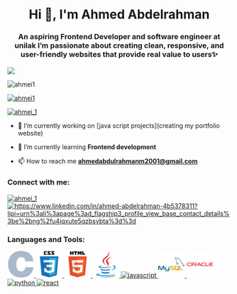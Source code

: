 <h1 align="center">Hi 👋, I'm Ahmed Abdelrahman</h1>
<h3 align="center">An aspiring Frontend Developer and software engineer at unilak I’m passionate about creating clean, responsive, and user-friendly websites that provide real value to users✨
</h3>

<img align="center" src="https://giffiles.alphacoders.com/363/36302.gif" width="300" hight="600"/>

<p align="left"> <img src="https://komarev.com/ghpvc/?username=ahmei1&label=Profile%20views&color=0e75b6&style=flat" alt="ahmei1" /> </p>

<p align="left"> <a href="https://github.com/ryo-ma/github-profile-trophy"><img src="https://github-profile-trophy.vercel.app/?username=ahmei1" alt="ahmei1" /></a> </p>

<p align="left"> <a href="https://twitter.com/ahmei_1" target="blank"><img src="https://img.shields.io/twitter/follow/ahmei_1?logo=twitter&style=for-the-badge" alt="ahmei_1" /></a> </p>

- 🔭 I’m currently working on [java script projects](creating my portfolio website)

- 🌱 I’m currently learning **Frontend development**

- 📫 How to reach me **ahmedabdulrahmanm2001@gmail.com**

<h3 align="left">Connect with me:</h3>
<p align="left">
<a href="https://twitter.com/ahmei_1" target="blank"><img align="center" src="https://raw.githubusercontent.com/rahuldkjain/github-profile-readme-generator/master/src/images/icons/Social/twitter.svg" alt="ahmei_1" height="30" width="40" /></a>
<a href="https://linkedin.com/in/https://www.linkedin.com/in/ahmed-abdelrahman-4b5378311?lipi=urn%3ali%3apage%3ad_flagship3_profile_view_base_contact_details%3be%2bng%2fu4iqxute5qzbsvbta%3d%3d" target="blank"><img align="center" src="https://raw.githubusercontent.com/rahuldkjain/github-profile-readme-generator/master/src/images/icons/Social/linked-in-alt.svg" alt="https://www.linkedin.com/in/ahmed-abdelrahman-4b5378311?lipi=urn%3ali%3apage%3ad_flagship3_profile_view_base_contact_details%3be%2bng%2fu4iqxute5qzbsvbta%3d%3d" height="30" width="40" /></a>
</p>

<h3 align="left">Languages and Tools:</h3>
<p align="left"> <a href="https://www.cprogramming.com/" target="_blank" rel="noreferrer"> <img src="https://raw.githubusercontent.com/devicons/devicon/master/icons/c/c-original.svg" alt="c" width="60" height="60"/> </a> <a href="https://www.w3schools.com/css/" target="_blank" rel="noreferrer"> <img src="https://raw.githubusercontent.com/devicons/devicon/master/icons/css3/css3-original-wordmark.svg" alt="css3" width="60" height="60"/> </a> <a href="https://www.w3.org/html/" target="_blank" rel="noreferrer"> <img src="https://raw.githubusercontent.com/devicons/devicon/master/icons/html5/html5-original-wordmark.svg" alt="html5" width="60" height="60"/> </a> <a href="https://www.java.com" target="_blank" rel="noreferrer"> <img src="https://raw.githubusercontent.com/devicons/devicon/master/icons/java/java-original.svg" alt="java" width="60" height="60"/> </a> <a href="https://developer.mozilla.org/en-US/docs/Web/JavaScript" target="_blank" rel="noreferrer"> <img src="https://img.icons8.com/?size=100&id=tGvHBPJaKqEd&format=png&color=000000" alt="javascript" width="60" height="60"/> </a> <a href="https://www.mysql.com/" target="_blank" rel="noreferrer"> <img src="https://raw.githubusercontent.com/devicons/devicon/master/icons/mysql/mysql-original-wordmark.svg" alt="mysql" width="60" height="60"/> </a> <a href="https://www.oracle.com/" target="_blank" rel="noreferrer"> <img src="https://raw.githubusercontent.com/devicons/devicon/master/icons/oracle/oracle-original.svg" alt="oracle" width="60" height="60"/> </a> <a href="https://www.python.org" target="_blank" rel="noreferrer"> <img src="https://img.icons8.com/?size=100&id=Rc0Xn5AtE8kX&format=png&color=000000" alt="python" width="60" height="60"/> </a> <a href="https://reactjs.org/" target="_blank" rel="noreferrer"> <img src="https://img.icons8.com/?size=100&id=t5K2CR8feVdX&format=png&color=000000" alt="react" width="60" height="60"/> </a> </p>


